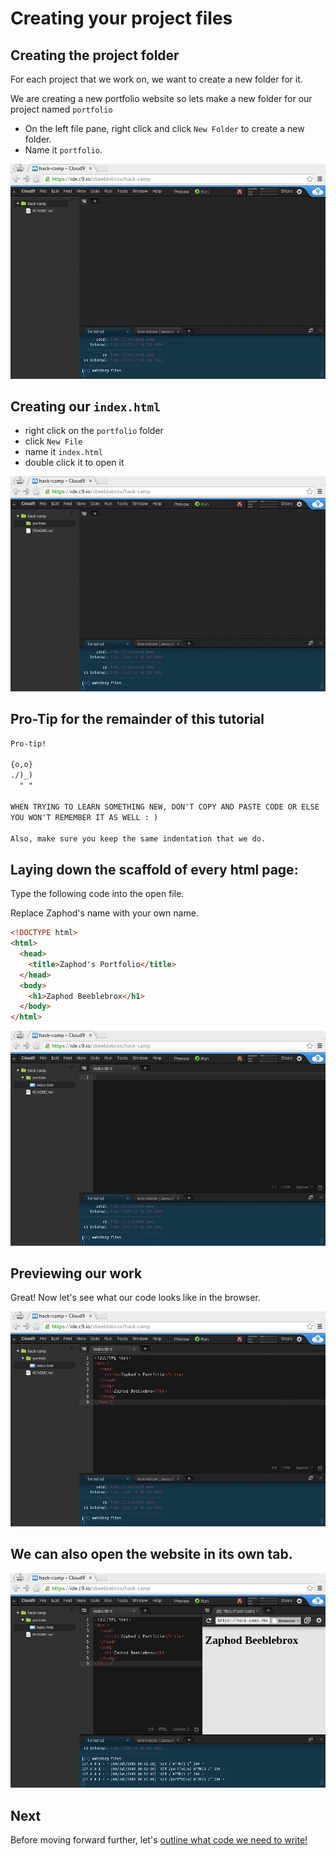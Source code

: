 # Creating your project files

## Creating the project folder

For each project that we work on, we want to create a new folder for it.

We are creating a new portfolio website so lets make a new folder for our project named `portfolio`

- On the left file pane, right click and click `New Folder` to create a new
folder.
- Name it `portfolio`.

![](img/c9_create_portfolio_folder.gif)

## Creating our `index.html`

- right click on the `portfolio` folder
- click `New File`
- name it `index.html`
- double click it to open it

![](img/c9_create_index_file.gif)

## Pro-Tip for the remainder of this tutorial

```md
Pro-tip!

{o,o}
./)_)
  " "

WHEN TRYING TO LEARN SOMETHING NEW, DON'T COPY AND PASTE CODE OR ELSE
YOU WON'T REMEMBER IT AS WELL : )

Also, make sure you keep the same indentation that we do.
```

## Laying down the scaffold of every html page:

Type the following code into the open file.

Replace Zaphod's name with your own name.

```html
<!DOCTYPE html>
<html>
  <head>
    <title>Zaphod's Portfolio</title>
  </head>
  <body>
    <h1>Zaphod Beeblebrox</h1>
  </body>
</html>
```

![](img/c9_portfolio_template.gif)

## Previewing our work

Great! Now let's see what our code looks like in the browser.

![](img/c9_preview_template_website.gif)

## We can also open the website in its own tab.

![](img/c9_preview_template_website_own_tab.gif)

## Next

Before moving forward further, let's [outline what code we need to write!](outlining.md)